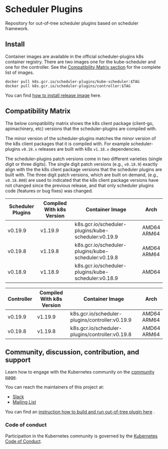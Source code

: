 # Scheduler Plugins

Repository for out-of-tree scheduler plugins based on scheduler framework.

## Install

Container images are available in the official scheduler-plugins k8s container registry. There are two images one
for the kube-scheduler and one for the controller. See the [Compatibility Matrix section](#compatibility-matrix)
for the complete list of images.

```shell
docker pull k8s.gcr.io/scheduler-plugins/kube-scheduler:$TAG
docker pull k8s.gcr.io/scheduler-plugins/controller:$TAG
```

You can find [how to install release image](doc/install.md) here.

## Compatibility Matrix

The below compatibility matrix shows the k8s client package (client-go, apimachinery, etc) versions
that the scheduler-plugins are compiled with.

The minor version of the scheduler-plugins matches the minor version of the k8s client packages that
it is compiled with. For example scheduler-plugins `v0.18.x` releases are built with k8s `v1.18.x`
dependencies.

The scheduler-plugins patch versions come in two different varieties (single digit or three digits).
The single digit patch versions (e.g., `v0.18.9`) exactly align with the the k8s client package
versions that the scheduler plugins are built with. The three digit patch versions, which are built
on demand, (e.g., `v0.18.800`) are used to indicated that the k8s client package versions have not
changed since the previous release, and that only scheduler plugins code (features or bug fixes) was
changed.

Scheduler Plugins  | Compiled With k8s Version | Container Image                                     | Arch           |
-------------------|---------------------------|-----------------------------------------------------|----------------|
v0.19.9            | v1.19.9                   | k8s.gcr.io/scheduler-plugins/kube-scheduler:v0.19.9 | AMD64<br>ARM64 |
v0.19.8            | v1.19.8                   | k8s.gcr.io/scheduler-plugins/kube-scheduler:v0.19.8 | AMD64<br>ARM64 |
v0.18.9            | v1.18.9                   | k8s.gcr.io/scheduler-plugins/kube-scheduler:v0.18.9 | AMD64          |

Controller | Compiled With k8s Version | Container Image                                 | Arch           |
-----------|---------------------------|-------------------------------------------------|----------------|
v0.19.9    | v1.19.9                   | k8s.gcr.io/scheduler-plugins/controller:v0.19.9 | AMD64<br>ARM64 |
v0.19.8    | v1.19.8                   | k8s.gcr.io/scheduler-plugins/controller:v0.19.8 | AMD64<br>ARM64 |

## Community, discussion, contribution, and support

Learn how to engage with the Kubernetes community on the [community page](http://kubernetes.io/community/).

You can reach the maintainers of this project at:

- [Slack](https://kubernetes.slack.com/messages/sig-scheduling)
- [Mailing List](https://groups.google.com/forum/#!forum/kubernetes-sig-scheduling)

You can find an [instruction how to build and run out-of-tree plugin here](doc/develop.md) .

### Code of conduct

Participation in the Kubernetes community is governed by the [Kubernetes Code of Conduct](code-of-conduct.md).
